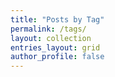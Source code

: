 ```yaml
---
title: "Posts by Tag"
permalink: /tags/
layout: collection
entries_layout: grid
author_profile: false
---
```

